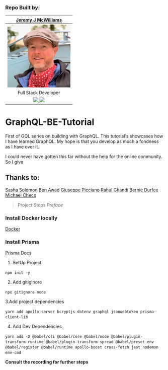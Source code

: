 ### Repo Built by:

|  [Jeremy J McWilliams](https://jeremyjmcwilliams.com)|
| :---------------------------------------------------: |
| [<img src="./assets/jeremy-mcwilliams.jpg" width = "200" />](https://github.com/J2Macwilliams)   |
|Full Stack Developer |
| [<img src="https://github.com/favicon.ico" width="30"> ](https://github.com/J2Macwilliams)   [ <img src="https://static.licdn.com/sc/h/al2o9zrvru7aqj8e1x2rzsrca" width="30"> ](https://www.linkedin.com/in/jeremyjmcwilliams/) | 

# GraphQL-BE-Tutorial
First of GQL series on building with GraphQL. 
This tutorial's showcases how I have learned GraphQL.
My hope is that you develop as much a fondness as I have over it. 

I could never have gotten this far without the help for the online community. So I give
## Thanks to:
[Sasha Solomon](https://www.linkedin.com/in/sasha-s-3808365a/)
[Ben Awad](https://www.linkedin.com/in/benawad/)
[Giuseppe Picciano](https://www.linkedin.com/in/giuseppe-picciano-02b94014b/)
[Rahul Ghandi](https://morioh.com/p/2ea3e8a87744)
[Bernie Durfee](https://www.linkedin.com/in/berniedurfee/)
[Michael Checo](https://www.linkedin.com/in/michael-checo/)

>Project Steps
*Preface*
### Install Docker locally
[Docker](https://www.docker.com/products/docker-desktop)
### Install Prisma 
[Prisma Docs](https://v1.prisma.io/docs/1.34/get-started/01-setting-up-prisma-new-database-JAVASCRIPT-a002/)


1. SetUp Project

`npm init -y`

2. Add gitiginore

`npx gitignore node`

3.Add project dependencies

`yarn add apollo-server bcryptjs dotenv graphql jsonwebtoken prisma-client-lib`

4. Add Dev Dependencies

```yarn add -D @babel/cli @babel/core @babel/node @babel/plugin-transform-runtime @babel/plugin-transform-spread @babel/preset-env @babel/register @babel/runtime apollo-boost cross-fetch jest nodemon env-cmd```

**Consult the recording for further steps**

